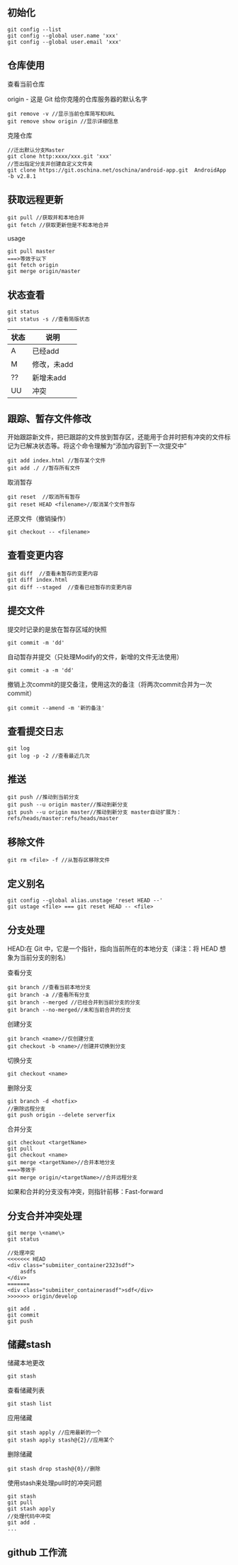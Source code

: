 ## 初始化
```
git config --list
git config --global user.name 'xxx'
git config --global user.email 'xxx'
```

## 仓库使用

查看当前仓库

origin - 这是 Git 给你克隆的仓库服务器的默认名字

```
git remove -v //显示当前仓库简写和URL
git remove show origin //显示详细信息
```

克隆仓库

```
//迁出默认分支Master
git clone http:xxxx/xxx.git 'xxx'
//签出指定分支并创建自定义文件夹
git clone https://git.oschina.net/oschina/android-app.git  AndroidApp -b v2.8.1 
```
## 获取远程更新

```
git pull //获取并和本地合并
git fetch //获取更新但是不和本地合并
```
usage 
```
git pull master
===>等效于以下
git fetch origin
git merge origin/master
```



## 状态查看

```
git status 
git status -s //查看简版状态
```

状态 | 说明
---|---
A | 已经add
M | 修改，未add
?? | 新增未add
UU | 冲突

## 跟踪、暂存文件修改

开始跟踪新文件，把已跟踪的文件放到暂存区，还能用于合并时把有冲突的文件标记为已解决状态等。将这个命令理解为“添加内容到下一次提交中”
```
git add index.html //暂存某个文件
git add ./ //暂存所有文件
```

取消暂存

```
git reset  //取消所有暂存
git reset HEAD <filename>//取消某个文件暂存
```

还原文件（撤销操作）
```
git checkout -- <filename> 
```

## 查看变更内容

```
git diff  //查看未暂存的变更内容
git diff index.html
git diff --staged  //查看已经暂存的变更内容
```

## 提交文件

提交时记录的是放在暂存区域的快照
```
git commit -m 'dd'
```
自动暂存并提交（只处理Modify的文件，新增的文件无法使用）
```
git commit -a -m 'dd'
```

撤销上次commit的提交备注，使用这次的备注（将两次commit合并为一次commit）

```
git commit --amend -m '新的备注'
```

## 查看提交日志
```
git log
git log -p -2 //查看最近几次
```

## 推送
```
git push //推动到当前分支
git push --u origin master//推动到新分支
git push --u origin master//推动到新分支 master自动扩展为： refs/heads/master:refs/heads/master
```

## 移除文件

```
git rm <file> -f //从暂存区移除文件
```

## 定义别名

```
git config --global alias.unstage 'reset HEAD --'
git ustage <file> === git reset HEAD -- <file>
```

## 分支处理

 HEAD:在 Git 中，它是一个指针，指向当前所在的本地分支（译注：将 HEAD 想象为当前分支的别名）

查看分支
```
git branch //查看当前本地分支
git branch -a //查看所有分支
git branch --merged //已经合并到当前分支的分支
git branch --no-merged//未和当前合并的分支
```

创建分支
```
git branch <name>//仅创建分支
git checkout -b <name>//创建并切换到分支
```

切换分支
```
git checkout <name>
```

删除分支
```
git branch -d <hotfix>
//删除远程分支
git push origin --delete serverfix
```

合并分支

```
git checkout <targetName>
git pull
git checkout <name>
git merge <targetName>//合并本地分支
===>等效于
git merge origin/<targetName>//合并远程分支
```
如果和合并的分支没有冲突，则指针前移：Fast-forward



## 分支合并冲突处理

```
git merge \<name\>
git status

//处理冲突 
<<<<<<< HEAD
<div class="submiiter_container2323sdf">
    asdfs
</div>
=======
<div class="submiiter_containerasdf">sdf</div>
>>>>>>> origin/develop

git add .
git commit 
git push
```
## 储藏stash

储藏本地更改
```
git stash
```

查看储藏列表

```
git stash list
```

应用储藏

```
git stash apply //应用最新的一个
git stash apply stash@{2}//应用某个
```

删除储藏
```
git stash drop stash@{0}//删除
```

使用stash来处理pull时的冲突问题
```
git stash
git pull
git stash apply
//处理代码中冲突
git add .
...
```


## github 工作流